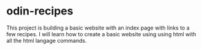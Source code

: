 # odin-recipes
This project is building a basic website with an index page with links to a few recipes.
I will learn how to create a basic website using using html with all the html langage commands.

